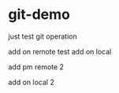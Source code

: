 # git-demo

just test git operation

add on remote
test add on local

add pm remote 2


add on local 2